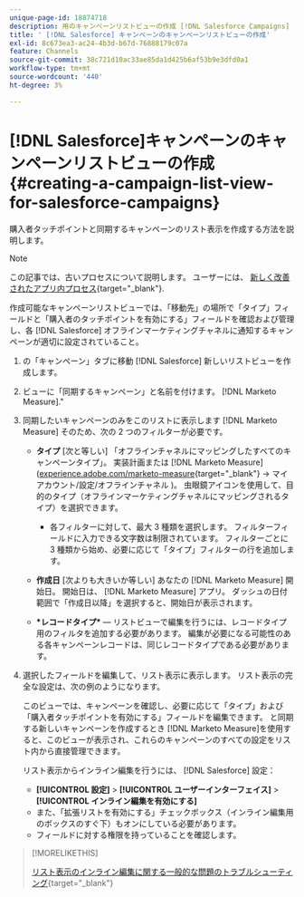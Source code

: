 ```yaml
---
unique-page-id: 18874718
description: 用のキャンペーンリストビューの作成 [!DNL Salesforce Campaigns] - [!DNL Marketo Measure]  — 製品ドキュメント
title: ' [!DNL Salesforce] キャンペーンのキャンペーンリストビューの作成'
exl-id: 8c673ea3-ac24-4b3d-b67d-76888179c07a
feature: Channels
source-git-commit: 38c721d10ac33ae85da1d425b6af53b9e3dfd0a1
workflow-type: tm+mt
source-wordcount: '440'
ht-degree: 3%

---
```


# [!DNL Salesforce]キャンペーンのキャンペーンリストビューの作成 {#creating-a-campaign-list-view-for-salesforce-campaigns}

購入者タッチポイントと同期するキャンペーンのリスト表示を作成する方法を説明します。

>[!NOTE]
>
>この記事では、古いプロセスについて説明します。 ユーザーには、 [新しく改善されたアプリ内プロセス](/help/channel-tracking-and-setup/offline-channels/custom-campaign-sync.md){target="_blank"}.

作成可能なキャンペーンリストビューでは、「移動先」の場所で「タイプ」フィールドと「購入者のタッチポイントを有効にする」フィールドを確認および管理し、各 [!DNL Salesforce] オフラインマーケティングチャネルに通知するキャンペーンが適切に設定されていること。

1. の「キャンペーン」タブに移動 [!DNL Salesforce] 新しいリストビューを作成します。
1. ビューに「同期するキャンペーン」と名前を付けます。 [!DNL Marketo Measure].&quot;
1. 同期したいキャンペーンのみをこのリストに表示します [!DNL Marketo Measure] そのため、次の 2 つのフィルターが必要です。

   * **タイプ** [次と等しい] 「オフラインチャネルにマッピングしたすべてのキャンペーンタイプ」。 実装計画または [!DNL Marketo Measure] ([experience.adobe.com/marketo-measure](https://experience.adobe.com/marketo-measure){target="_blank"} -> マイアカウント/設定/オフラインチャネル )。 虫眼鏡アイコンを使用して、目的のタイプ（オフラインマーケティングチャネルにマッピングされるタイプ）を選択できます。

      * 各フィルターに対して、最大 3 種類を選択します。 フィルターフィールドに入力できる文字数は制限されています。 フィルターごとに 3 種類から始め、必要に応じて「タイプ」フィルターの行を追加します。

   * **作成日** [次よりも大きいか等しい] あなたの [!DNL Marketo Measure] 開始日。 開始日は、 [!DNL Marketo Measure] アプリ。 ダッシュの日付範囲で「作成日以降」を選択すると、開始日が表示されます。
   * **&#42;レコードタイプ&#42;**  — リストビューで編集を行うには、レコードタイプ用のフィルタを追加する必要があります。 編集が必要になる可能性のある各キャンペーンレコードは、同じレコードタイプである必要があります。

1. 選択したフィールドを編集して、リスト表示に表示します。 リスト表示の完全な設定は、次の例のようになります。

   このビューでは、キャンペーンを確認し、必要に応じて「タイプ」および「購入者タッチポイントを有効にする」フィールドを編集できます。 と同期する新しいキャンペーンを作成するとき [!DNL Marketo Measure]を使用すると、このビューが表示され、これらのキャンペーンのすべての設定をリスト内から直接管理できます。

   リスト表示からインライン編集を行うには、 [!DNL Salesforce] 設定：

   * **[!UICONTROL 設定]** > **[!UICONTROL ユーザーインターフェイス]** > **[!UICONTROL インライン編集を有効にする]**
   * また、「拡張リストを有効にする」チェックボックス（インライン編集用のボックスのすぐ下）もオンにしている必要があります。
   * フィールドに対する権限を持っていることを確認します。

>[!MORELIKETHIS]
>
>[リスト表示のインライン編集に関する一般的な問題のトラブルシューティング](http://help.salesforce.com/articleView?id=000003911&amp;language=en_US&amp;type=1){target="_blank"}
